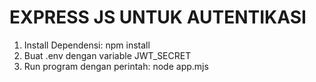 # EXPRESS JS UNTUK AUTENTIKASI

1. Install Dependensi: npm install
2. Buat .env dengan variable JWT_SECRET
3. Run program dengan perintah: node app.mjs
